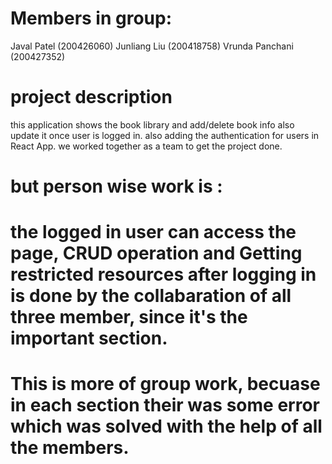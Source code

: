 # Members in group:
Javal Patel (200426060)
Junliang Liu (200418758)
Vrunda Panchani (200427352)


# project description

this application shows the book library and add/delete book info also update it once user is logged in.
also adding the authentication for users in React App.
we worked together as a team to get the project done.

# but person wise work is :
# the  logged in user can access the page, CRUD operation and Getting restricted resources after logging in is done by the collabaration of all three member, since it's the important section. 

# This is more of group work, becuase in each section their was some error which was solved with the help of all the members.



